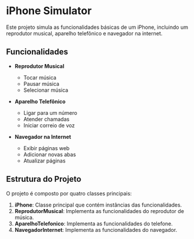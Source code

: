 # iPhone Simulator

Este projeto simula as funcionalidades básicas de um iPhone, incluindo um reprodutor musical, aparelho telefônico e navegador na internet.

## Funcionalidades

- **Reprodutor Musical**
  - Tocar música
  - Pausar música
  - Selecionar música

- **Aparelho Telefônico**
  - Ligar para um número
  - Atender chamadas
  - Iniciar correio de voz

- **Navegador na Internet**
  - Exibir páginas web
  - Adicionar novas abas
  - Atualizar páginas

## Estrutura do Projeto

O projeto é composto por quatro classes principais:

1. **iPhone**: Classe principal que contém instâncias das funcionalidades.
2. **ReprodutorMusical**: Implementa as funcionalidades do reprodutor de música.
3. **AparelhoTelefonico**: Implementa as funcionalidades do telefone.
4. **NavegadorInternet**: Implementa as funcionalidades do navegador.


